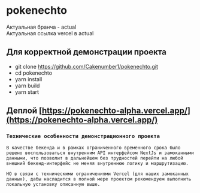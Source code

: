 # pokenechto
Актуальная бранча - actual  
Актуальная ссылка vercel в actual
## Для корректной демонстрации проекта

- git clone https://github.com/Cakenumber1/pokenechto.git
- cd pokenechto
- yarn install
- yarn build
- yarn start

## Деплой [https://pokenechto-alpha.vercel.app/](https://pokenechto-alpha.vercel.app/)

### `Технические особенности демонстрационного проекта`

    В качестве бекенда и в рамках ограниченного временного срока было решено воспользоваться внутренним API интерфейсом NextJs и замоканными данными, что позволит в дальнейшем без трудностей перейти на любой внешний бекенд-интерфейс не меняя внутреннюю логику и маршрутизацию.

    НО в связи с техническими ограничениями Vercel (для наших замоканных данных), дабы насладится в полной мере проектом рекомендуем выполнить локальную установку описанную выше.
